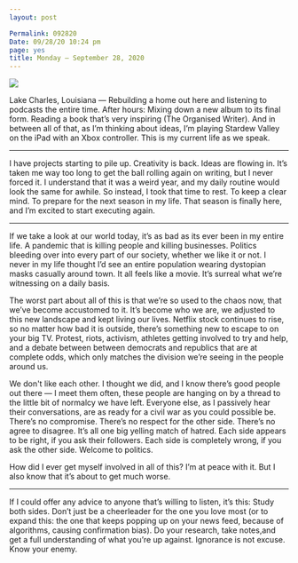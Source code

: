 ```yaml
---
layout: post

Permalink: 092820
Date: 09/28/20 10:24 pm
page: yes
title: Monday — September 28, 2020
---
```


![][image-1]

Lake Charles, Louisiana — Rebuilding a home out here and listening to podcasts the entire time. After hours: Mixing down a new album to its final form. Reading a book that’s very inspiring (The Organised Writer). And in between all of that, as I’m thinking about ideas, I’m playing Stardew Valley on the iPad with an Xbox controller. This is my current life as we speak.

---- 

I have projects starting to pile up. Creativity is back. Ideas are flowing in. It’s taken me way too long to get the ball rolling again on writing, but I never forced it. I understand that it was a weird year, and my daily routine would look the same for awhile. So instead, I took that time to rest. To keep a clear mind. To prepare for the next season in my life. That season is finally here, and I’m excited to start executing again.

---- 

If we take a look at our world today, it’s as bad as its ever been in my entire life. A pandemic that is killing people and killing businesses. Politics bleeding over into every part of our society, whether we like it or not. I never in my life thought I’d see an entire population wearing dystopian masks casually around town. It all feels like a movie. It’s surreal what we’re witnessing on a daily basis.

The worst part about all of this is that we’re so used to the chaos now, that we’ve become accustomed to it. It’s become who we are, we adjusted to this new landscape and kept living our lives. Netflix stock continues to rise, so no matter how bad it is outside, there’s something new to escape to on your big TV. Protest, riots, activism, athletes getting involved to try and help, and a debate between between democrats and republics that are at complete odds, which only matches the division we’re seeing in the people around us.

We don't like each other. I thought we did, and I know there’s good people out there — I meet them often, these people are hanging on by a thread to the little bit of normalcy we have left. Everyone else, as I passively hear their conversations, are as ready for a civil war as you could possible be. There’s no compromise. There’s no respect for the other side. There’s no agree to disagree. It’s all one big yelling match of hatred. Each side appears to be right, if you ask their followers. Each side is completely wrong, if you ask the other side. Welcome to politics.

How did I ever get myself involved in all of this? I’m at peace with it. But I also know that it’s about to get much worse.

---- 

If I could offer any advice to anyone that’s willing to listen, it’s this: Study both sides. Don’t just be a cheerleader for the one you love most (or to expand this: the one that keeps popping up on your news feed, because of algorithms, causing confirmation bias). Do your research, take notes,and get a full understanding of what you’re up against. Ignorance is not excuse. Know your enemy.

[image-1]:	https://i.imgur.com/shihOw4.jpg